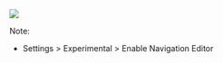 <img src="img/navigation-editor-android-studio.png" />

Note:
+ Settings > Experimental > Enable Navigation Editor
